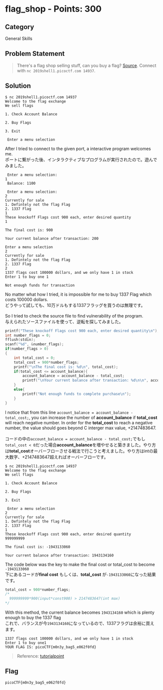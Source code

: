 # flag_shop - Points: 300 
## Category
General Skills
## Problem Statement
> There's a flag shop selling stuff, can you buy a flag? [Source](https://github.com/s4lm0n-m4k1/CTF_Writeup_pico2019/blob/master/General%20Skills/flag_shop/store.c). Connect with `nc 2019shell1.picoctf.com 14937`.
## Solution 
```
$ nc 2019shell1.picoctf.com 14937
Welcome to the flag exchange
We sell flags

1. Check Account Balance

2. Buy Flags

3. Exit

 Enter a menu selection
```
After I tried to connect to the given port, a interactive program welcomes me. \
ポートに繋がった後、インタラクティブなプログラムが実行されたので。遊んでみました。
```
 Enter a menu selection:
1
 Balance: 1100 
```
```
 Enter a menu selection:
2
Currently for sale
1. Defintely not the flag Flag
2. 1337 Flag
1
These knockoff Flags cost 900 each, enter desired quantity
1

The final cost is: 900

Your current balance after transaction: 200
```
```
Enter a menu selection
2
Currently for sale
1. Defintely not the flag Flag
2. 1337 Flag
2
1337 flags cost 100000 dollars, and we only have 1 in stock
Enter 1 to buy one 1

Not enough funds for transaction
```
No matter what how I tried, it is impossible for me to buy 1337 Flag which costs 100000 dollars. \
どうやって試しても、10万ドルもする1337フラッグを買うのは無理です。 <br> 
<br>
So I tried to check the source file to find vulnerability of the program. \
与えられたソースファイルを使って、逆転を探してみました。
```c
printf("These knockoff Flags cost 900 each, enter desired quantity\n");
int number_flags = 0;
fflush(stdin);
scanf("%d", &number_flags);
if(number_flags > 0)
{
    int total_cost = 0;
    total_cost = 900*number_flags;
    printf("\nThe final cost is: %d\n", total_cost);
    if(total_cost <= account_balance){
        account_balance = account_balance - total_cost;
        printf("\nYour current balance after transaction: %d\n\n", account_balance);
    }
    else{
        printf("Not enough funds to complete purchase\n");
    }
}
```
I notice that from this line `account_balance = account_balance - total_cost;`, you can increase the number of **account_balance** if **total_cost** will reach negative number. In order for the **total_cost** to reach a negative number, the value should goes beyond C interger max value, +2147483647. \
</br>
コードの中の`account_balance = account_balance - total_cost;`でもし`total_cost < 0`だった場合**account_balance**を増やせると築きました。やり方は**total_cost**オーバーフローさせる戦法で行こうと考えました。やり方はintの最大数字、+2147483647超えればオーバーフローです。
```
$ nc 2019shell1.picoctf.com 14937
Welcome to the flag exchange
We sell flags

1. Check Account Balance

2. Buy Flags

3. Exit

 Enter a menu selection
2
Currently for sale
1. Defintely not the flag Flag
2. 1337 Flag
1 
These knockoff Flags cost 900 each, enter desired quantity
999999999

The final cost is: -1943133060

Your current balance after transaction: 1943134160
```
The code below was the key to make the final cost or total_cost to become `-1943133060` \
下にあるコードが**final cost** もしくは、**total_cost** が`-1943133060`になった結果です。
```c
total_cost = 900*number_flags;
/*
  999999999*900(input*const900) > 2147483647(int max)
*/
```
With this method, the current balance becomes `1943134160` which is plenty enough to buy the 1337 flag \
これで、バランスが今`1943134160`になっているので、1337フラグは余裕に買えます。
```
1337 flags cost 100000 dollars, and we only have 1 in stock
Enter 1 to buy one1
YOUR FLAG IS: picoCTF{m0n3y_bag5_e062f0fd}
```
> Reference: [tutorialpoint](https://www.tutorialspoint.com/c_standard_library/limits_h.htm) </br>
## Flag
`picoCTF{m0n3y_bag5_e062f0fd}`

